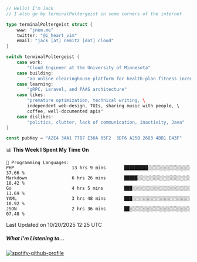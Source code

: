 ```go
// Hello! I'm Jack
// I also go by terminalPoltergeist in some corners of the internet

type terminalPoltergeist struct {
    www: "jnem.me"
    twitter: "@i_heart_vim"
    email: "jack [at] nemitz [dot] cloud"
}

switch terminalPoltergeist {
    case work:
        "Cloud Engineer at the University of Minnesota"
    case building:
        "an online clearinghouse platform for health-plan fitness incentive programs"
    case learning:
        "gRPC, Laravel, and PAAS architecture"
    case likes:
        "premature optimization, technical writing, \
        independent web-design, TUIs, sharing music with people, \
        coffee, well-documented apis"
    case dislikes:
        "politics, clutter, lack of communication, inactivity, Java"
}

const pubKey = "A2E4 3AA1 77B7 E36A 05F2  3DF6 A25B 2683 4BB1 E43F"
```

<!--START_SECTION:waka-->
📊 **This Week I Spent My Time On** 

```text
💬 Programming Languages: 
PHP                      13 hrs 9 mins       █████████░░░░░░░░░░░░░░░░   37.66 % 
Markdown                 6 hrs 26 mins       █████░░░░░░░░░░░░░░░░░░░░   18.42 % 
Go                       4 hrs 5 mins        ███░░░░░░░░░░░░░░░░░░░░░░   11.69 % 
YAML                     3 hrs 48 mins       ███░░░░░░░░░░░░░░░░░░░░░░   10.92 % 
JSON                     2 hrs 36 mins       ██░░░░░░░░░░░░░░░░░░░░░░░   07.48 % 
```


 Last Updated on 10/20/2025 12:25 UTC
<!--END_SECTION:waka-->

##### What I'm Listening to...

[![spotify-github-profile](https://jnem.me/listening-item?maxAge=2592000)](https://jnem.me/listening)
